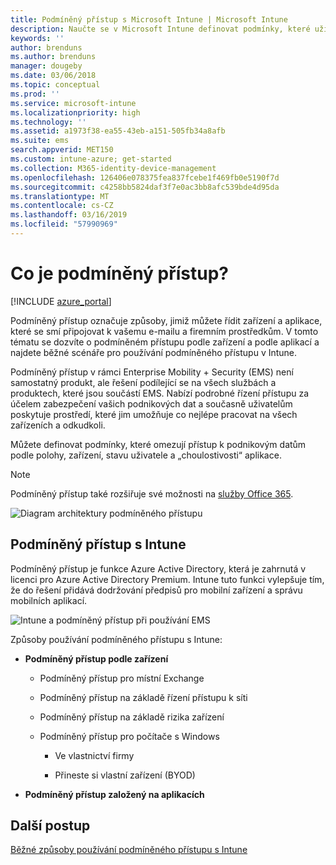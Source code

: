 ```yaml
---
title: Podmíněný přístup s Microsoft Intune | Microsoft Intune
description: Naučte se v Microsoft Intune definovat podmínky, které uživatelé, zařízení a aplikace musí splnit, aby měli přístup k firemním prostředkům.
keywords: ''
author: brenduns
ms.author: brenduns
manager: dougeby
ms.date: 03/06/2018
ms.topic: conceptual
ms.prod: ''
ms.service: microsoft-intune
ms.localizationpriority: high
ms.technology: ''
ms.assetid: a1973f38-ea55-43eb-a151-505fb34a8afb
ms.suite: ems
search.appverid: MET150
ms.custom: intune-azure; get-started
ms.collection: M365-identity-device-management
ms.openlocfilehash: 126406e078375fea837fcebe1f469fb0e5190f7d
ms.sourcegitcommit: c4258bb5824daf3f7e0ac3bb8afc539bde4d95da
ms.translationtype: MT
ms.contentlocale: cs-CZ
ms.lasthandoff: 03/16/2019
ms.locfileid: "57990969"
---
```

# <a name="whats-conditional-access"></a>Co je podmíněný přístup?

[!INCLUDE [azure_portal](./includes/azure_portal.md)]

Podmíněný přístup označuje způsoby, jimiž můžete řídit zařízení a aplikace, které se smí připojovat k vašemu e-mailu a firemním prostředkům. V tomto tématu se dozvíte o podmíněném přístupu podle zařízení a podle aplikací a najdete běžné scénáře pro používání podmíněného přístupu v Intune.

Podmíněný přístup v rámci Enterprise Mobility + Security (EMS) není samostatný produkt, ale řešení podílející se na všech službách a produktech, které jsou součástí EMS. Nabízí podrobné řízení přístupu za účelem zabezpečení vašich podnikových dat a současně uživatelům poskytuje prostředí, které jim umožňuje co nejlépe pracovat na všech zařízeních a odkudkoli.

Můžete definovat podmínky, které omezují přístup k podnikovým datům podle polohy, zařízení, stavu uživatele a „choulostivosti“ aplikace.

> [!NOTE] 
> Podmíněný přístup také rozšiřuje své možnosti na [služby Office 365](https://blogs.technet.microsoft.com/wbaer/2017/02/17/conditional-access-policies-with-sharepoint-online-and-onedrive-for-business/).

![Diagram architektury podmíněného přístupu](./media/ca-diagram-1.png)

## <a name="conditional-access-with-intune"></a>Podmíněný přístup s Intune

Podmíněný přístup je funkce Azure Active Directory, která je zahrnutá v licenci pro Azure Active Directory Premium. Intune tuto funkci vylepšuje tím, že do řešení přidává dodržování předpisů pro mobilní zařízení a správu mobilních aplikací. 

![Intune a podmíněný přístup při používání EMS](./media/intune-with-ca-1.png)

Způsoby používání podmíněného přístupu s Intune:

-   **Podmíněný přístup podle zařízení**

    -   Podmíněný přístup pro místní Exchange

    -   Podmíněný přístup na základě řízení přístupu k síti

    -   Podmíněný přístup na základě rizika zařízení

    -   Podmíněný přístup pro počítače s Windows

        -   Ve vlastnictví firmy

        -   Přineste si vlastní zařízení (BYOD)

-   **Podmíněný přístup založený na aplikacích**

## <a name="next-steps"></a>Další postup

[Běžné způsoby používání podmíněného přístupu s Intune](conditional-access-intune-common-ways-use.md)

